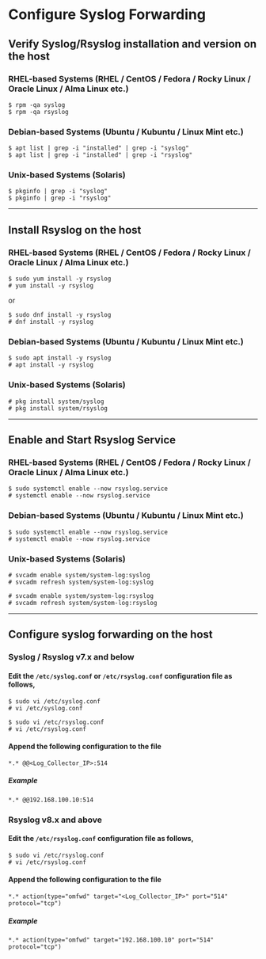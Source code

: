 # Configure Syslog Forwarding
## Verify Syslog/Rsyslog installation and version on the host
### RHEL-based Systems (RHEL / CentOS / Fedora / Rocky Linux / Oracle Linux / Alma Linux etc.)
```
$ rpm -qa syslog
$ rpm -qa rsyslog
```
### Debian-based Systems (Ubuntu / Kubuntu / Linux Mint etc.)
```
$ apt list | grep -i "installed" | grep -i "syslog"
$ apt list | grep -i "installed" | grep -i "rsyslog"
```
### Unix-based Systems (Solaris)
```
$ pkginfo | grep -i "syslog"
$ pkginfo | grep -i "rsyslog"
```

---
## Install Rsyslog on the host
### RHEL-based Systems (RHEL / CentOS / Fedora / Rocky Linux / Oracle Linux / Alma Linux etc.)
```
$ sudo yum install -y rsyslog
# yum install -y rsyslog
```
or
```
$ sudo dnf install -y rsyslog
# dnf install -y rsyslog
```
### Debian-based Systems (Ubuntu / Kubuntu / Linux Mint etc.)
```
$ sudo apt install -y rsyslog
# apt install -y rsyslog
```
### Unix-based Systems (Solaris)
```
# pkg install system/syslog
# pkg install system/rsyslog
```



---
## Enable and Start Rsyslog Service
### RHEL-based Systems (RHEL / CentOS / Fedora / Rocky Linux / Oracle Linux / Alma Linux etc.)
```
$ sudo systemctl enable --now rsyslog.service
# systemctl enable --now rsyslog.service
```
### Debian-based Systems (Ubuntu / Kubuntu / Linux Mint etc.)
```
$ sudo systemctl enable --now rsyslog.service
# systemctl enable --now rsyslog.service
```
### Unix-based Systems (Solaris)
```
# svcadm enable system/system-log:syslog
# svcadm refresh system/system-log:syslog
```
```
# svcadm enable system/system-log:rsyslog
# svcadm refresh system/system-log:rsyslog
```

---
## Configure syslog forwarding on the host
### Syslog / Rsyslog v7.x and below
#### Edit the ```/etc/syslog.conf``` or ```/etc/rsyslog.conf``` configuration file as follows,
```
$ sudo vi /etc/syslog.conf
# vi /etc/syslog.conf
```
```
$ sudo vi /etc/rsyslog.conf
# vi /etc/rsyslog.conf
```

#### Append the following configuration to the file
```
*.* @@<Log_Collector_IP>:514
```

##### Example
```
*.* @@192.168.100.10:514
```

### Rsyslog v8.x and above
#### Edit the ```/etc/rsyslog.conf``` configuration file as follows,
```
$ sudo vi /etc/rsyslog.conf
# vi /etc/rsyslog.conf
```

#### Append the following configuration to the file
```
*.* action(type="omfwd" target="<Log_Collector_IP>" port="514" protocol="tcp")
```

##### Example
```
*.* action(type="omfwd" target="192.168.100.10" port="514" protocol="tcp")
```





